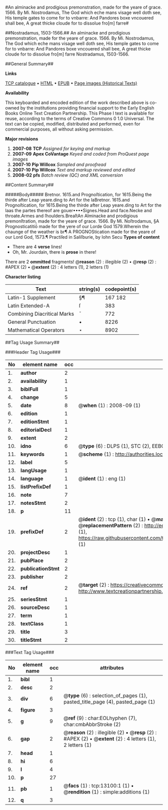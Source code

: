 #An alminacke and prodigious premonstration, made for the yeare of grace. 1566. By Mi. Nostrodamus, The God which eche mans visage well doth see, His temple gates to come for to vnbarre: And Pandores boxe vncouered shall bee, A great thicke cloude for to dissolue fro[m] farre#

##Nostradamus, 1503-1566.##
An alminacke and prodigious premonstration, made for the yeare of grace. 1566. By Mi. Nostrodamus, The God which eche mans visage well doth see, His temple gates to come for to vnbarre: And Pandores boxe vncouered shall bee, A great thicke cloude for to dissolue fro[m] farre
Nostradamus, 1503-1566.

##General Summary##

**Links**

[TCP catalogue](http://www.ota.ox.ac.uk/tcp/)  • 
[HTML](http://tei.it.ox.ac.uk/tcp/Texts-HTML/free/A18/A18350.html)  • 
[EPUB](http://tei.it.ox.ac.uk/tcp/Texts-EPUB/free/A18/A18350.epub) • 
[Page images (Historical Texts)](https://data.historicaltexts.jisc.ac.uk/view?pubId=eebo-99848028e&pageId=eebo-99848028e-13100-1)

**Availability**

This keyboarded and encoded edition of the
	       work described above is co-owned by the institutions
	       providing financial support to the Early English Books
	       Online Text Creation Partnership. This Phase I text is
	       available for reuse, according to the terms of Creative
	       Commons 0 1.0 Universal. The text can be copied,
	       modified, distributed and performed, even for
	       commercial purposes, all without asking permission.

**Major revisions**

1. __2007-08__ __TCP__ *Assigned for keying and markup*
1. __2007-09__ __Apex CoVantage__ *Keyed and coded from ProQuest page images*
1. __2007-10__ __Pip Willcox__ *Sampled and proofread*
1. __2007-10__ __Pip Willcox__ *Text and markup reviewed and edited*
1. __2008-02__ __pfs__ *Batch review (QC) and XML conversion*

##Content Summary##

#####Body#####
Bretnor. 1615.and Prognoſtication, for 1615.Being the thirde after Leap yeare.ding to Art for the laBretnor. 1615.and Prognoſtication, for 1615.Being the thirde after Leap yeare.ding to Art for the laas the partes thereof are gouer••••Signes.Head and face.Necke and throate.Armes and ſhoulders.BreaſtAn Alminacke and prodigious premonſtration, made for the yeare of grace. 1566. By Mi. Noſtrodamus, §A Prognosticatitiō made for the yere of our Lorde God 1579.Wherein the chaunge of the weather is br¶ A PROGNOStication made for the yeare of our Lord God, 1573.¶ Practiſed in Saliſburie, by Iohn Secu
**Types of content**

  * There are 4 **verse** lines!
  * Oh, Mr. Jourdain, there is **prose** in there!

There are 2 **ommitted** fragments! 
 @__reason__ (2) : illegible (2)  •  @__resp__ (2) : #APEX (2)  •  @__extent__ (2) : 4 letters (1), 2 letters (1)

**Character listing**


|Text|string(s)|codepoint(s)|
|---|---|---|
|Latin-1 Supplement|§¶|167 182|
|Latin Extended-A|ſ|383|
|Combining             Diacritical Marks|̄|772|
|General Punctuation|•|8226|
|Mathematical Operators|⋆|8902|

##Tag Usage Summary##

###Header Tag Usage###

|No|element name|occ|attributes|
|---|---|---|---|
|1.|__author__|2||
|2.|__availability__|1||
|3.|__biblFull__|1||
|4.|__change__|5||
|5.|__date__|8| @__when__ (1) : 2008-09 (1)|
|6.|__edition__|1||
|7.|__editionStmt__|1||
|8.|__editorialDecl__|1||
|9.|__extent__|2||
|10.|__idno__|6| @__type__ (6) : DLPS (1), STC (2), EEBO-CITATION (1), PROQUEST (1), VID (1)|
|11.|__keywords__|1| @__scheme__ (1) : http://authorities.loc.gov/ (1)|
|12.|__label__|5||
|13.|__langUsage__|1||
|14.|__language__|1| @__ident__ (1) : eng (1)|
|15.|__listPrefixDef__|1||
|16.|__note__|7||
|17.|__notesStmt__|2||
|18.|__p__|11||
|19.|__prefixDef__|2| @__ident__ (2) : tcp (1), char (1)  •  @__matchPattern__ (2) : ([0-9\-]+):([0-9IVX]+) (1), (.+) (1)  •  @__replacementPattern__ (2) : http://eebo.chadwyck.com/downloadtiff?vid=$1&page=$2 (1), https://raw.githubusercontent.com/textcreationpartnership/Texts/master/tcpchars.xml#$1 (1)|
|20.|__projectDesc__|1||
|21.|__pubPlace__|2||
|22.|__publicationStmt__|2||
|23.|__publisher__|2||
|24.|__ref__|2| @__target__ (2) : https://creativecommons.org/publicdomain/zero/1.0/ (1), http://www.textcreationpartnership.org/docs/. (1)|
|25.|__seriesStmt__|1||
|26.|__sourceDesc__|1||
|27.|__term__|1||
|28.|__textClass__|1||
|29.|__title__|3||
|30.|__titleStmt__|2||


###Text Tag Usage###

|No|element name|occ|attributes|
|---|---|---|---|
|1.|__bibl__|1||
|2.|__desc__|2||
|3.|__div__|6| @__type__ (6) : selection_of_pages (1), pasted_title_page (4), pasted_page (1)|
|4.|__figure__|3||
|5.|__g__|9| @__ref__ (9) : char:EOLhyphen (7), char:cmbAbbrStroke (2)|
|6.|__gap__|2| @__reason__ (2) : illegible (2)  •  @__resp__ (2) : #APEX (2)  •  @__extent__ (2) : 4 letters (1), 2 letters (1)|
|7.|__head__|1||
|8.|__hi__|6||
|9.|__l__|4||
|10.|__p__|27||
|11.|__pb__|1| @__facs__ (1) : tcp:13100:1 (1)  •  @__rendition__ (1) : simple:additions (1)|
|12.|__q__|3||
